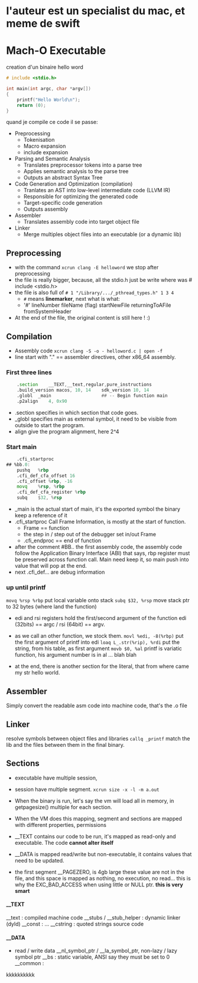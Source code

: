 # l'auteur est un specialist du mac, et meme de swift

# Mach-O Executable

creation d'un binaire hello word
```c
# include <stdio.h>

int main(int argc, char *argv[])
{
	printf("Hello World\n");
    return (0);
}
```

quand je compile ce code il se passe:
* Preprocessing 
    - Tokenisation
    - Macro expansion
    - include expansion
* Parsing and Semantic Analysis
    - Translates preprocessor tokens into a parse tree
    - Applies semantic analysis to the parse tree
    - Outputs an abstract Syntax Tree
* Code Generation and Optimization (compilation)
    - Tranlates an AST into low-level intermediate code (LLVM IR)
    - Responsible for optimizing the generated code
    - Target-specific code generation
    - Outputs assembly
* Assembler
    - Translates assembly code into target object file
* Linker
    - Merge multiples object files into an executable (or a dynamic lib)

## Preprocessing
* with the command `xcrun clang -E helloword`
  we stop after preprocessing
* the file is really bigger, because, all the stdio.h
  just be write where was # include <stdio.h>
* the file is also full of `# 1 "/Library/.../_pthread_types.h" 1 3 4`
  - `#` means __linemarker__, next what is what: 
  - '#' lineNumber fileName (flag) startNewFile returningToAFile fromSystemHeader
* At the end of the file, the original content is still here ! :)

## Compilation
* Assembly code `xcrun clang -S -o - helloword.c | open -f`
* line start with "." == assembler directives, other x86_64 assembly.

### First three lines
```asm
	.section	__TEXT,__text,regular,pure_instructions
	.build_version macos, 10, 14	sdk_version 10, 14
	.globl	_main                   ## -- Begin function main
	.p2align	4, 0x90
```
* .section specifies in which section that code goes.
* _globl specifies main as external symbol, it need to be
  visible from outside to start the program.
* align give the program alignment, here 2^4

### Start main
```asm
	.cfi_startproc
## %bb.0:
	pushq	%rbp
	.cfi_def_cfa_offset 16
	.cfi_offset %rbp, -16
	movq	%rsp, %rbp
	.cfi_def_cfa_register %rbp
	subq	$32, %rsp
```
* _main is the actual start of main, it's the exported symbol
  the binary keep a reference of it
* .cfi_startproc Call Frame Information, is mostly at the
  start of function.
  - Frame == function 
  - the step in / step out of the debugger set in/out Frame
  - .cfi_endproc == end of function
* after the comment #BB.. the first assembly code,
  the assembly code follow the Application Binary Interface (ABI)
  that says, rbp register must be preserved across function call.
  Main need keep it, so main push into value that will pop at the end.
* next .cfi_def... are debug information

### up until printf
`movq %rsp %rbp` put local variable onto stack
`subq $32, %rsp` move stack ptr to 32 bytes (where land the function)
* edi and rsi registers hold the first/second argument of the function
  edi (32bits) == argc / rsi (64bit) == argv.
* as we call an other function, we stock them.
`movl %edi, -8(%rbp)` put the first argument of printf into edi
`loaq L_.str(%rip), %rdi` put the string, from his table, as first argument
`movb $0, %al` printf is variatic function, his argument number is in al
... blah blah

* at the end, there is another section for the literal,
  that from where came my str hello world.

## Assembler
Simply convert the readable asm code into machine code,
that's the .o file

## Linker
resolve symbols between object files and libraries
`callq _printf`
match the lib and the files between them in the final
binary.

## Sections
* executable have multiple session,
* session have multiple segment.
`xcrun size -x -l -m a.out`

* When the binary is run, let's say the vm will load
  all in memory, in getpagesize() multiple for each section.

* When the VM does this mapping, segment and sections are
 mapped with different properties, permissions

* __TEXT contains our code to be run, it's mapped as
  read-only and executable. The code __cannot alter itself__

* __DATA is mapped read/write but non-executable,
  it contains values that need to be updated.

* the first segment __PAGEZERO, is 4gb large
  these value are not in the file, and this space
  is mapped as nothing, no execution, no read...
  this is why the EXC_BAD_ACCESS when using little
  or NULL ptr. __this is very smart__

#### __TEXT
__text : compiled machine code
__stubs / __stub_helper : dynamic linker (dyld)
__const : ...
__cstring : quoted strings source code

#### __DATA
* read / write data
__nl_symbol_ptr / __la_symbol_ptr, non-lazy / lazy symbol ptr
__bs : static variable, ANSI say they must be set to 0
__common : 












kkkkkkkkkk